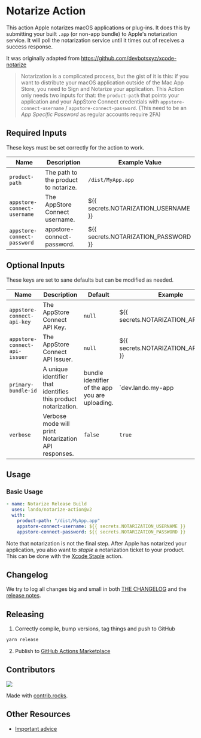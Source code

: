 # Notarize Action

This action Apple notarizes macOS applications or plug-ins. It does this by submitting your built `.app` (or non-app bundle) to Apple's notarization service. It will poll the notarization service until it times out of receives a success response.

It was originally adapted from https://github.com/devbotsxyz/xcode-notarize

> Notarization is a complicated process, but the gist of it is this: if you want to distribute your macOS application outside of the Mac App Store, you need to Sign and Notarize your application. This Action only needs two inputs for that: the `product-path` that points your application and your AppStore Connect credentials with `appstore-connect-username` / `appstore-connect-password`. (This need to be an _App Specific Password_ as regular accounts require 2FA)

## Required Inputs

These keys must be set correctly for the action to work.

| Name | Description | Example Value |
|---|---|---|
| `product-path` | The path to the product to notarize.  | `/dist/MyApp.app` |
| `appstore-connect-username` | The AppStore Connect username. | ${{ secrets.NOTARIZATION_USERNAME }} |
| `appstore-connect-password` | appstore-connect-password. | ${{ secrets.NOTARIZATION_PASSWORD }} |

## Optional Inputs

These keys are set to sane defaults but can be modified as needed.

| Name | Description | Default | Example |
|---|---|---|---|
| `appstore-connect-api-key` | The AppStore Connect API Key. | `null` | ${{ secrets.NOTARIZATION_API_KEY }}|
| `appstore-connect-api-issuer` | The AppStore Connect API Issuer. | `null` | ${{ secrets.NOTARIZATION_API_ISSUER }}|
| `primary-bundle-id` | A unique identifier that identifies this product notarization. | bundle identifier of the app you are uploading. | `dev.lando.my-app |
| `verbose` | Verbose mode will print Notarization API responses. | `false` | `true` |

##  Usage

### Basic Usage

```yaml
- name: Notarize Release Build
  uses: lando/notarize-action@v2
  with:
    product-path: "/dist/MyApp.app"
    appstore-connect-username: ${{ secrets.NOTARIZATION_USERNAME }}
    appstore-connect-password: ${{ secrets.NOTARIZATION_PASSWORD }}
```

Note that notarization is not the final step. After Apple has notarized your application, you also want to _staple_ a notarization ticket to your product. This can be done with the [Xcode Staple](https://github.com/marketplace/actions/xcode-staple) action.

## Changelog

We try to log all changes big and small in both [THE CHANGELOG](https://github.com/lando/notarize-action/blob/main/CHANGELOG.md) and the [release notes](https://github.com/lando/notarize-action/releases).

## Releasing

1. Correctly compile, bump versions, tag things and push to GitHub

  ```bash
  yarn release
  ```

2. Publish to [GitHub Actions Marketplace](https://docs.github.com/en/enterprise-cloud@latest/actions/creating-actions/publishing-actions-in-github-marketplace)

## Contributors

<a href="https://github.com/lando/notarize-action/graphs/contributors">
  <img src="https://contrib.rocks/image?repo=lando/notarize-action" />
</a>

Made with [contrib.rocks](https://contrib.rocks).

## Other Resources

* [Important advice](https://www.youtube.com/watch?v=WA4iX5D9Z64)

